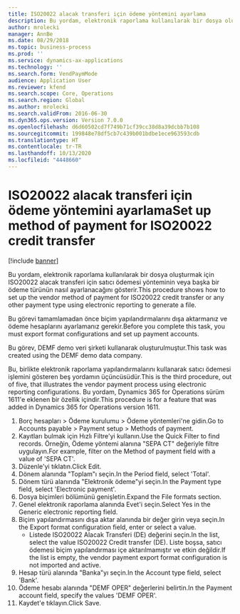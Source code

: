 ```yaml
---
title: ISO20022 alacak transferi için ödeme yöntemini ayarlama
description: Bu yordam, elektronik raporlama kullanılarak bir dosya oluşturmak için ISO20022 alacak transferi için satıcı ödemesi yönteminin veya başka bir ödeme türünün nasıl ayarlanacağını gösterir.
author: mrolecki
manager: AnnBe
ms.date: 08/29/2018
ms.topic: business-process
ms.prod: ''
ms.service: dynamics-ax-applications
ms.technology: ''
ms.search.form: VendPaymMode
audience: Application User
ms.reviewer: kfend
ms.search.scope: Core, Operations
ms.search.region: Global
ms.author: mrolecki
ms.search.validFrom: 2016-06-30
ms.dyn365.ops.version: Version 7.0.0
ms.openlocfilehash: d6d60502cd7f749b71cf39cc38d8a39dcbb7b108
ms.sourcegitcommit: 199848e78df5cb7c439b001bdbe1ece963593cdb
ms.translationtype: HT
ms.contentlocale: tr-TR
ms.lasthandoff: 10/13/2020
ms.locfileid: "4448660"
---
```

# <a name="set-up-method-of-payment-for-iso20022-credit-transfer"></a><span data-ttu-id="4c8ba-103">ISO20022 alacak transferi için ödeme yöntemini ayarlama</span><span class="sxs-lookup"><span data-stu-id="4c8ba-103">Set up method of payment for ISO20022 credit transfer</span></span>

[!include [banner](../../includes/banner.md)]

<span data-ttu-id="4c8ba-104">Bu yordam, elektronik raporlama kullanılarak bir dosya oluşturmak için ISO20022 alacak transferi için satıcı ödemesi yönteminin veya başka bir ödeme türünün nasıl ayarlanacağını gösterir.</span><span class="sxs-lookup"><span data-stu-id="4c8ba-104">This procedure shows how to set up the vendor method of payment for ISO20022 credit transfer or any other payment type using electronic reporting to generate a file.</span></span> 

<span data-ttu-id="4c8ba-105">Bu görevi tamamlamadan önce biçim yapılandırmalarını dışa aktarmanız ve ödeme hesaplarını ayarlamanız gerekir.</span><span class="sxs-lookup"><span data-stu-id="4c8ba-105">Before you complete this task, you must export format configurations and set up payment accounts.</span></span>

<span data-ttu-id="4c8ba-106">Bu görev, DEMF demo veri şirketi kullanarak oluşturulmuştur.</span><span class="sxs-lookup"><span data-stu-id="4c8ba-106">This task was created using the DEMF demo data company.</span></span>

<span data-ttu-id="4c8ba-107">Bu, birlikte elektronik raporlama yapılandırmalarını kullanarak satıcı ödemesi işlemini gösteren beş yordamın üçüncüsüdür.</span><span class="sxs-lookup"><span data-stu-id="4c8ba-107">This is the third procedure, out of five, that illustrates the vendor payment process using electronic reporting configurations.</span></span> <span data-ttu-id="4c8ba-108">Bu yordam, Dynamics 365 for Operations sürüm 1611'e eklenen bir özellik içindir.</span><span class="sxs-lookup"><span data-stu-id="4c8ba-108">This procedure is for a feature that was added in Dynamics 365 for Operations version 1611.</span></span>

1. <span data-ttu-id="4c8ba-109">Borç hesapları > Ödeme kurulumu > Ödeme yöntemleri'ne gidin.</span><span class="sxs-lookup"><span data-stu-id="4c8ba-109">Go to Accounts payable > Payment setup > Methods of payment.</span></span>
2. <span data-ttu-id="4c8ba-110">Kayıtları bulmak için Hızlı Filtre'yi kullanın.</span><span class="sxs-lookup"><span data-stu-id="4c8ba-110">Use the Quick Filter to find records.</span></span> <span data-ttu-id="4c8ba-111">Örneğin, Ödeme yöntemi alanına "SEPA CT" değeriyle filtre uygulayın.</span><span class="sxs-lookup"><span data-stu-id="4c8ba-111">For example, filter on the Method of payment field with a value of 'SEPA CT'.</span></span>
3. <span data-ttu-id="4c8ba-112">Düzenle'yi tıklatın.</span><span class="sxs-lookup"><span data-stu-id="4c8ba-112">Click Edit.</span></span>
4. <span data-ttu-id="4c8ba-113">Dönem alanında "Toplam"ı seçin.</span><span class="sxs-lookup"><span data-stu-id="4c8ba-113">In the Period field, select 'Total'.</span></span>
5. <span data-ttu-id="4c8ba-114">Dönem türü alanında "Elektronik ödeme"yi seçin.</span><span class="sxs-lookup"><span data-stu-id="4c8ba-114">In the Payment type field, select 'Electronic payment'.</span></span>
6. <span data-ttu-id="4c8ba-115">Dosya biçimleri bölümünü genişletin.</span><span class="sxs-lookup"><span data-stu-id="4c8ba-115">Expand the File formats section.</span></span>
7. <span data-ttu-id="4c8ba-116">Genel elektronik raporlama alanında Evet'i seçin.</span><span class="sxs-lookup"><span data-stu-id="4c8ba-116">Select Yes in the Generic electronic reporting field.</span></span>
8. <span data-ttu-id="4c8ba-117">Biçim yapılandırmasını dışa aktar alanında bir değer girin veya seçin.</span><span class="sxs-lookup"><span data-stu-id="4c8ba-117">In the Export format configuration field, enter or select a value.</span></span>
    * <span data-ttu-id="4c8ba-118">Listede ISO20022 Alacak Transferi (DE) değerini seçin.</span><span class="sxs-lookup"><span data-stu-id="4c8ba-118">In the list, select the value ISO20022 Credit transfer (DE).</span></span> <span data-ttu-id="4c8ba-119">Liste boşsa, satıcı ödemesi biçim yapılandırması içe aktarılmamıştır ve etkin değildir.</span><span class="sxs-lookup"><span data-stu-id="4c8ba-119">If the list is empty, the vendor payment export format configuration is not imported and active.</span></span>  
9. <span data-ttu-id="4c8ba-120">Hesap türü alanında "Banka"yı seçin.</span><span class="sxs-lookup"><span data-stu-id="4c8ba-120">In the Account type field, select 'Bank'.</span></span>
10. <span data-ttu-id="4c8ba-121">Ödeme hesabı alanında "DEMF OPER" değerlerini belirtin.</span><span class="sxs-lookup"><span data-stu-id="4c8ba-121">In the Payment account field, specify the values 'DEMF OPER'.</span></span>
11. <span data-ttu-id="4c8ba-122">Kaydet'e tıklayın.</span><span class="sxs-lookup"><span data-stu-id="4c8ba-122">Click Save.</span></span>

